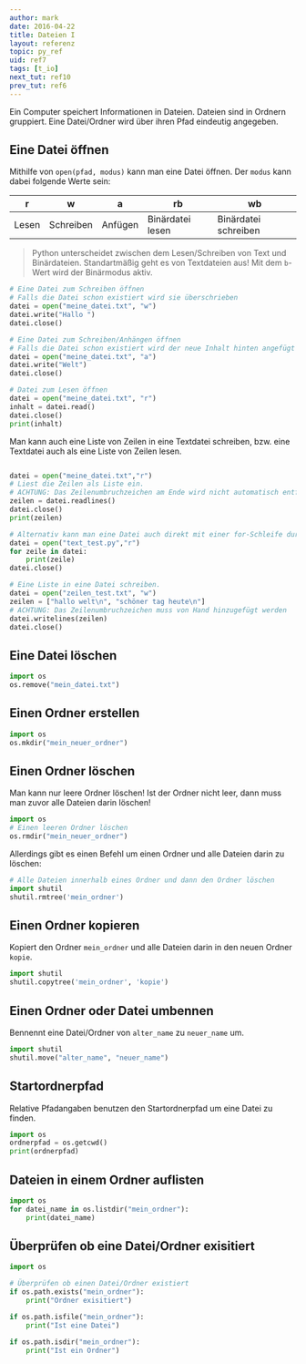 ```yaml
---
author: mark
date: 2016-04-22
title: Dateien I
layout: referenz
topic: py_ref
uid: ref7
tags: [t_io]
next_tut: ref10
prev_tut: ref6
---
```


Ein Computer speichert Informationen in Dateien. Dateien sind in Ordnern gruppiert.
Eine Datei/Ordner wird über ihren Pfad eindeutig angegeben.



## Eine Datei öffnen
Mithilfe von `open(pfad, modus)` kann man eine Datei öffnen.
Der `modus` kann dabei folgende Werte sein:

| r | w | a | rb | wb |
| --- | --- | --- | --- | --- |
| Lesen | Schreiben | Anfügen | Binärdatei lesen | Binärdatei schreiben

> Python unterscheidet zwischen dem Lesen/Schreiben von Text und Binärdateien.
Standartmäßig geht es von Textdateien aus! Mit dem `b`-Wert wird der Binärmodus aktiv.

```python
# Eine Datei zum Schreiben öffnen
# Falls die Datei schon existiert wird sie überschrieben
datei = open("meine_datei.txt", "w")
datei.write("Hallo ")
datei.close()

# Eine Datei zum Schreiben/Anhängen öffnen
# Falls die Datei schon existiert wird der neue Inhalt hinten angefügt
datei = open("meine_datei.txt", "a")
datei.write("Welt")
datei.close()

# Datei zum Lesen öffnen
datei = open("meine_datei.txt", "r")
inhalt = datei.read()
datei.close()
print(inhalt)
```

Man kann auch eine Liste von Zeilen in eine Textdatei schreiben,
bzw. eine Textdatei auch als eine Liste von Zeilen lesen.

```python

datei = open("meine_datei.txt","r")
# Liest die Zeilen als Liste ein.
# ACHTUNG: Das Zeilenumbruchzeichen am Ende wird nicht automatisch entfernt!
zeilen = datei.readlines()
datei.close()
print(zeilen)

# Alternativ kann man eine Datei auch direkt mit einer for-Schleife durchlaufen
datei = open("text_test.py","r")
for zeile in datei:
    print(zeile)
datei.close()

# Eine Liste in eine Datei schreiben. 
datei = open("zeilen_test.txt", "w")
zeilen = ["hallo welt\n", "schöner tag heute\n"]
# ACHTUNG: Das Zeilenumbruchzeichen muss von Hand hinzugefügt werden
datei.writelines(zeilen)
datei.close()
```


## Eine Datei löschen
```python
import os
os.remove("mein_datei.txt")
```

## Einen Ordner erstellen
```python
import os
os.mkdir("mein_neuer_ordner")
```


## Einen Ordner löschen
Man kann nur leere Ordner löschen! Ist der Ordner nicht leer,
dann muss man zuvor alle Dateien darin löschen!

```python
import os
# Einen leeren Ordner löschen
os.rmdir("mein_neuer_ordner")
```

Allerdings gibt es einen Befehl um einen Ordner und alle Dateien darin zu löschen:

```python
# Alle Dateien innerhalb eines Ordner und dann den Ordner löschen
import shutil
shutil.rmtree('mein_ordner')
```

## Einen Ordner kopieren
Kopiert den Ordner `mein_ordner` und alle Dateien darin in den neuen Ordner `kopie`.

```python
import shutil
shutil.copytree('mein_ordner', 'kopie')
```

## Einen Ordner oder Datei umbennen
Bennennt eine Datei/Ordner von `alter_name` zu `neuer_name` um.
```python
import shutil
shutil.move("alter_name", "neuer_name")
```

## Startordnerpfad
Relative Pfadangaben benutzen den Startordnerpfad um eine Datei zu finden.

```python
import os
ordnerpfad = os.getcwd()
print(ordnerpfad)
```

## Dateien in einem Ordner auflisten

```python
import os
for datei_name in os.listdir("mein_ordner"):
    print(datei_name)
```

## Überprüfen ob eine Datei/Ordner exisitiert

```python
import os

# Überprüfen ob einen Datei/Ordner existiert
if os.path.exists("mein_ordner"):
    print("Ordner exisitiert")

if os.path.isfile("mein_ordner"):
    print("Ist eine Datei")

if os.path.isdir("mein_ordner"):
    print("Ist ein Ordner")
```